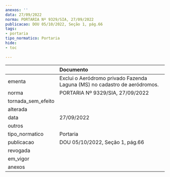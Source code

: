 ```yaml
---
anexos: ''
data: 27/09/2022
norma: PORTARIA Nº 9329/SIA, 27/09/2022
publicacao: DOU 05/10/2022, Seção 1, pág.66
tags:
- portaria
tipo_normatico: Portaria
hide: 
- toc 
 
---
```


|                    | Documento                                                                 |
|:-------------------|:--------------------------------------------------------------------------|
| ementa             | Exclui o Aeródromo privado Fazenda Laguna (MS) no cadastro de aeródromos. |
| norma              | PORTARIA Nº 9329/SIA, 27/09/2022                                          |
| tornada_sem_efeito |                                                                           |
| alterada           |                                                                           |
| data               | 27/09/2022                                                                |
| outros             |                                                                           |
| tipo_normatico     | Portaria                                                                  |
| publicacao         | DOU 05/10/2022, Seção 1, pág.66                                           |
| revogada           |                                                                           |
| em_vigor           |                                                                           |
| anexos             |                                                                           |